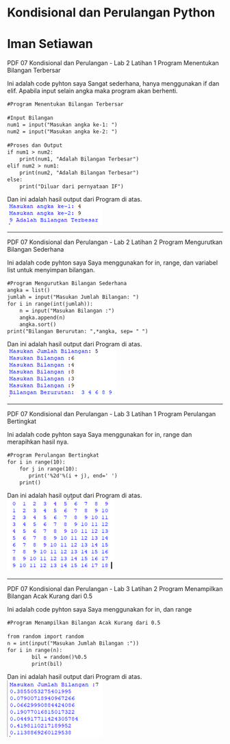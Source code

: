 # Kondisional dan Perulangan Python
# Iman Setiawan

PDF 07 Kondisional dan Perulangan - Lab 2 Latihan 1
Program Menentukan Bilangan Terbersar

Ini adalah code pyhton saya
Sangat sederhana, hanya menggunakan if dan elif.
Apabila input selain angka maka program akan berhenti.
~~~
#Program Menentukan Bilangan Terbersar

#Input Bilangan
num1 = input("Masukan angka ke-1: ")
num2 = input("Masukan angka ke-2: ")

#Proses dan Output
if num1 > num2:
    print(num1, "Adalah Bilangan Terbesar")
elif num2 > num1:
    print(num2, "Adalah Bilangan Terbesar")
else:
    print("Diluar dari pernyataan IF")

~~~
Dan ini adalah hasil output dari Program di atas.
![screenshot output](screenshot/ss1.png)

--------------------------------------------------------------

PDF 07 Kondisional dan Perulangan - Lab 2 Latihan 2
Program Mengurutkan Bilangan Sederhana

Ini adalah code pyhton saya
Saya menggunakan for in, range, dan variabel list untuk menyimpan bilangan.
~~~
#Program Mengurutkan Bilangan Sederhana
angka = list()
jumlah = input("Masukan Jumlah Bilangan: ")
for i in range(int(jumlah)):
    n = input("Masukan Bilangan :")
    angka.append(n)
    angka.sort()
print("Bilangan Berurutan: ",*angka, sep= " ")
~~~

Dan ini adalah hasil output dari Program di atas.
![screenshot output](screenshot/ss2.png)

--------------------------------------------------------------

PDF 07 Kondisional dan Perulangan - Lab 3 Latihan 1
Program Perulangan Bertingkat

Ini adalah code pyhton saya
Saya menggunakan for in, range dan merapihkan hasil nya.
~~~
#Program Perulangan Bertingkat
for i in range(10):
    for j in range(10):
       print('%2d'%(i + j), end=' ')
    print()

~~~
Dan ini adalah hasil output dari Program di atas.
![screenshot output](screenshot/ss3.png)

--------------------------------------------------------------

PDF 07 Kondisional dan Perulangan - Lab 3 Latihan 2
Program Menampilkan Bilangan Acak Kurang dari 0.5

Ini adalah code pyhton saya
Saya menggunakan for in, dan range
~~~
#Program Menampilkan Bilangan Acak Kurang dari 0.5

from random import random
n = int(input("Masukan Jumlah Bilangan :"))
for i in range(n):
        bil = random()%0.5
        print(bil)

~~~
Dan ini adalah hasil output dari Program di atas.
![screenshot output](screenshot/ss4.png)